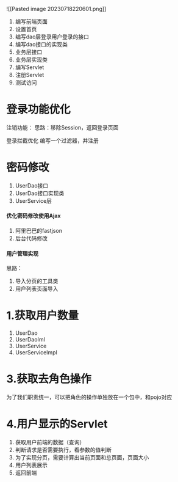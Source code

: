 ![[Pasted image 20230718220601.png]]

1. 编写前端页面
2. 设置首页
3. 编写dao层登录用户登录的接口
4. 编写dao接口的实现类
5. 业务层接口
6. 业务层实现类
7. 编写Servlet
8. 注册Servlet
9. 测试访问

# 登录功能优化
注销功能：
思路：移除Session，返回登录页面

登录拦截优化
编写一个过滤器，并注册


# 密码修改

1. UserDao接口
2. UserDao接口实现类
3. UserService层

#### 优化密码修改使用Ajax

1. 阿里巴巴的fastjson
2. 后台代码修改




#### 用户管理实现
思路：
1. 导入分页的工具类
2. 用户列表页面导入

# 1.获取用户数量
1. UserDao
2. UserDaoIml
3. UserService
4. UserServiceImpl


# 3.获取去角色操作
为了我们职责统一，可以把角色的操作单独放在一个包中，和pojo对应


# 4.用户显示的Servlet
1. 获取用户前端的数据（查询）
2. 判断请求是否需要执行，看参数的值判断
3. 为了实现分页，需要计算出当前页面和总页面，页面大小
4. 用户列表展示
5. 返回前端